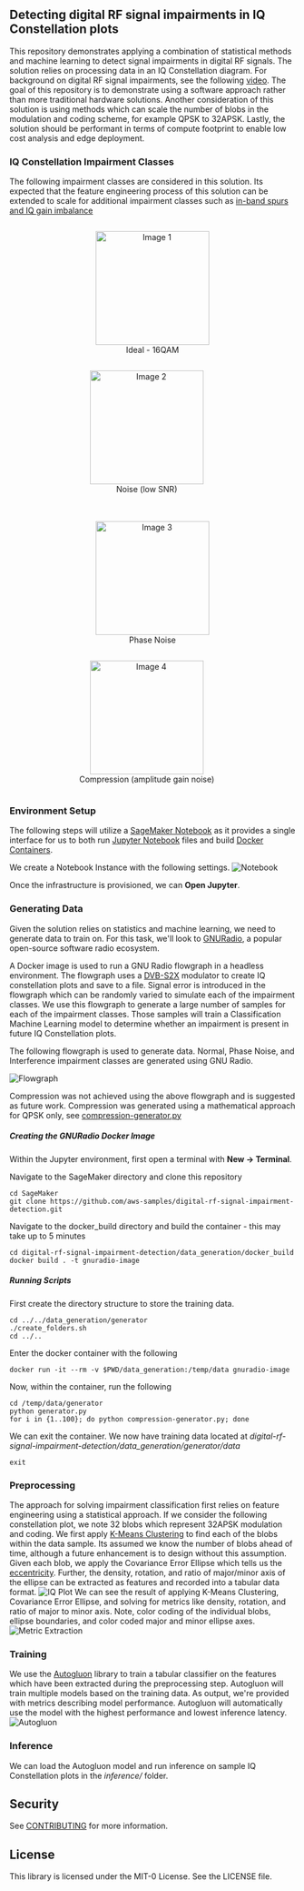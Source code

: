 ## Detecting digital RF signal impairments in IQ Constellation plots

This repository demonstrates applying a combination of statistical methods and machine learning to detect signal impairments in digital RF signals. The 
solution relies on processing data in an IQ Constellation diagram. For background on digital RF signal impairments, 
see the following [video](https://www.youtube.com/watch?v=aQd_zBytid8). The goal of this repository is to 
demonstrate using a software approach rather than more traditional hardware solutions. 
Another consideration of this solution is using methods which can scale the number of blobs in the 
modulation and coding scheme, for example QPSK to 32APSK. 
Lastly, the solution should be performant in terms of compute footprint to enable low cost analysis and edge deployment.

### IQ Constellation Impairment Classes

The following impairment classes are considered in this solution. Its expected that the feature engineering 
process of this solution can be extended to scale for additional impairment classes such as [in-band spurs 
and IQ gain imbalance](https://rahsoft.com/2022/10/16/understanding-constellation-distortions/)

<!-- Row 1 -->
<div align="center">
  <!-- Image 1 with Title -->
  <figure style="display:inline-block;">
    <img src="repository_images/normal_plot.png" width="200" alt="Image 1">
    <figcaption>Ideal - 16QAM</figcaption>
  </figure>
  <!-- Image 2 with Title -->
  <figure style="display:inline-block; margin-left:20px;">
    <img src="repository_images/noise_plot.png" width="200" alt="Image 2">
    <figcaption>Noise (low SNR)</figcaption>
  </figure>
</div>
<!-- Row 2 -->
<div align="center" style="margin-top:20px;">
  <!-- Image 3 with Title -->
  <figure style="display:inline-block;">
    <img src="repository_images/phase_noise_plot.png" width="200" alt="Image 3">
    <figcaption>Phase Noise</figcaption>
  </figure>
  <!-- Image 4 with Title -->
  <figure style="display:inline-block; margin-left:20px;">
    <img src="repository_images/compression_plot.png" width="200" alt="Image 4">
    <figcaption>Compression (amplitude gain noise)</figcaption>
  </figure>
</div>

### Environment Setup

The following steps will utilize a [SageMaker Notebook](https://aws.amazon.com/sagemaker/notebooks/) as it provides a single interface 
for us to both run [Jupyter Notebook](https://jupyter.org/) files and build [Docker Containers](https://www.docker.com/resources/what-container/).

We create a Notebook Instance with the following settings.
![Notebook](repository_images/notebook_setup.png)

Once the infrastructure is provisioned, we can **Open Jupyter**.

### Generating Data

Given the solution relies on statistics and machine learning, we need to generate data to train on. 
For this task, we'll look to [GNURadio](https://www.gnuradio.org/), a popular open-source software radio ecosystem.

A Docker image is used to run a GNU Radio flowgraph in a headless environment. 
The flowgraph uses a [DVB-S2X](https://en.wikipedia.org/wiki/DVB-S2X) modulator to create IQ constellation plots 
and save to a file. Signal error is introduced in the flowgraph which can be randomly varied to simulate each of the impairment classes. 
We use this flowgraph to generate a large number of samples for each of the impairment classes. 
Those samples will train a Classification Machine Learning model to determine whether an impairment is present in future IQ Constellation plots.

The following flowgraph is used to generate data. Normal, Phase Noise, and Interference impairment classes are generated using GNU Radio.

![Flowgraph](repository_images/flowgraph.png)

Compression was not achieved using the above flowgraph and is suggested as future work. 
Compression was generated using a mathematical approach for QPSK only, see [compression-generator.py](./data_generation/generator/compression-generator.py)


##### Creating the GNURadio Docker Image

Within the Jupyter environment, first open a terminal with **New -> Terminal**.

Navigate to the SageMaker directory and clone this repository

```
cd SageMaker
git clone https://github.com/aws-samples/digital-rf-signal-impairment-detection.git
```

Navigate to the docker_build directory and build the container - this may take up to 5 minutes

```
cd digital-rf-signal-impairment-detection/data_generation/docker_build
docker build . -t gnuradio-image
```

##### Running Scripts

First create the directory structure to store the training data. 

```
cd ../../data_generation/generator
./create_folders.sh
cd ../..
```

Enter the docker container with the following

```
docker run -it --rm -v $PWD/data_generation:/temp/data gnuradio-image
```

Now, within the container, run the following

```
cd /temp/data/generator
python generator.py
for i in {1..100}; do python compression-generator.py; done
```

We can exit the container. We now have training data located at
_digital-rf-signal-impairment-detection/data_generation/generator/data_

```
exit
```

### Preprocessing

The approach for solving impairment classification first relies on feature engineering using a statistical approach. If we consider the following constellation plot, we note 32 blobs which represent 32APSK modulation and coding. We first apply [K-Means Clustering](https://scikit-learn.org/stable/modules/generated/sklearn.cluster.KMeans.html) to find each of the blobs within the data sample. Its assumed we know the number of blobs ahead of time, although a future enhancement is to design without this assumption. Given each blob, we apply the Covariance Error Ellipse which tells us the [eccentricity](<https://en.wikipedia.org/wiki/Eccentricity_(mathematics)>). Further, the density, rotation, and ratio of major/minor axis of the ellipse can be extracted as features and recorded into a tabular data format.
![IQ Plot](repository_images/raw_iq_data.png)
We can see the result of applying K-Means Clustering, Covariance Error Ellipse, and solving for metrics like density, rotation, and ratio of major to minor axis. Note, color coding of the individual blobs, ellipse boundaries, and color coded major and minor ellipse axes.
![Metric Extraction](repository_images/feature_extraction.png)

### Training

We use the [Autogluon](https://auto.gluon.ai/) library to train a tabular classifier on the features which have been extracted during the preprocessing step. Autogluon will train multiple models based on the training data. As output, we're provided with metrics describing model performance. Autogluon will automatically use the model with the highest performance and lowest inference latency.
![Autogluon](repository_images/autogluon.png)

### Inference

We can load the Autogluon model and run inference on sample IQ Constellation plots in the _inference/_ folder.

## Security

See [CONTRIBUTING](CONTRIBUTING.md#security-issue-notifications) for more information.

## License

This library is licensed under the MIT-0 License. See the LICENSE file.
